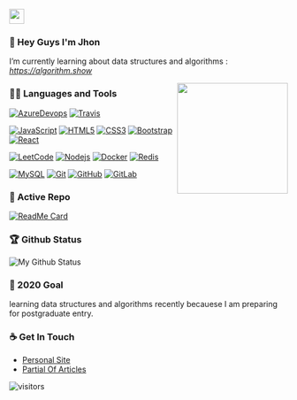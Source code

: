 <p align="left">
  <img src="https://user-images.githubusercontent.com/5679180/79618120-0daffb80-80be-11ea-819e-d2b0fa904d07.gif" width="27px">
</p>

### 👋 Hey Guys I'm Jhon
I’m currently learning about data structures and algorithms : *https://algorithm.show*

<img align='right' src='https://user-images.githubusercontent.com/5713670/87202985-820dcb80-c2b6-11ea-9f56-7ec461c497c3.gif' width='200"'>

### 👨‍💻 Languages and Tools

[![AzureDevops](https://img.shields.io/badge/-AzureDevops-0175C2?style=flat&logo=azureDevops&link=https://github.com/hritik5102)](https://github.com/hritik5102) 
[![Travis](https://img.shields.io/badge/-Travis-red?style=flat&logo=travis&link=https://github.com/hritik5102)](https://github.com/hritik5102) 

[![JavaScript](https://img.shields.io/badge/-JavaScript-black?style=flat&logo=javascript&link=https://github.com/hritik5102)](https://github.com/hritik5102) 
[![HTML5](https://img.shields.io/badge/-HTML5-E34F26?style=flat&logo=html5&logoColor=white&link=https://github.com/hritik5102)](https://github.com/hritik5102) 
[![CSS3](https://img.shields.io/badge/-CSS3-1572B6?style=flat&logo=css3&link=https://github.com/hritik5102)](https://github.com/hritik5102) 
[![Bootstrap](https://img.shields.io/badge/-Bootstrap-563D7C?style=flat&logo=bootstrap&link=https://github.com/hritik5102)](https://github.com/hritik5102) 
[![React](https://img.shields.io/badge/-React-black?style=flat&logo=react&link=https://github.com/hritik5102)](https://github.com/hritik5102) 

[![LeetCode](https://img.shields.io/badge/-LeetCode-02569B?style=flat&logo=leetCode&link=https://github.com/hritik5102)](https://github.com/hritik5102)
[![Nodejs](https://img.shields.io/badge/-Nodejs-black?style=flat&logo=Node.js&link=https://github.com/hritik5102)](https://github.com/hritik5102) 
[![Docker](https://img.shields.io/badge/-Docker-black?style=flat&logo=docker&link=https://github.com/hritik5102)](https://github.com/hritik5102) 
[![Redis](https://img.shields.io/badge/-Redis-black?style=flat&logo=redis&link=https://github.com/hritik5102)](https://github.com/hritik5102) 

[![MySQL](https://img.shields.io/badge/-MySQL-black?style=flat&logo=mysql&link=https://github.com/hritik5102)](https://github.com/hritik5102)
[![Git](https://img.shields.io/badge/-Git-black?style=flat&logo=git&link=https://github.com/hritik5102)](https://github.com/hritik5102) 
[![GitHub](https://img.shields.io/badge/-GitHub-181717?style=flat&logo=github&link=https://github.com/hritik5102)](https://github.com/hritik5102)
[![GitLab](https://img.shields.io/badge/-GitLab-FCA121?style=flat&logo=gitlab&link=https://github.com/hritik5102)](https://gitlab.com/hritik5102) 


### 👀 Active Repo
[![ReadMe Card](https://github-readme-stats.vercel.app/api/pin/?username=yubuntu0109&repo=leetcode-googtech)](https://github.com/yubuntu0109/leetcode-googtech)


### 🏆 Github Status
![My Github Status](https://github-readme-stats.vercel.app/api?username=YUbuntu0109&show_icons=true&hide_border=true)


### 🔭 2020 Goal
learning data structures and algorithms recently becauese I am preparing for postgraduate entry.


### ☕ Get In Touch
- [Personal Site](http://ZQ-jhon.club)
- [Partial Of Articles](https://blog.csdn.net/qq_20264891)

![visitors](https://visitor-badge.glitch.me/badge?page_id=YUbuntu0109.YUbuntu0109)
